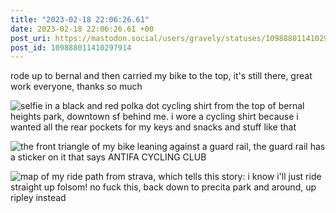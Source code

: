 ```yaml
---
title: "2023-02-18 22:06:26.61"
date: 2023-02-18 22:06:26.61 +00
post_uri: https://mastodon.social/users/gravely/statuses/109888011410297914
post_id: 109888011410297914
---
```

rode up to bernal and then carried my bike to the top, it's still there, great work everyone, thanks so much


![selfie in a black and red polka dot cycling shirt from the top of bernal heights park, downtown sf behind me. i wore a cycling shirt because i wanted all the rear pockets for my keys and snacks and stuff like that](/images/109888010369610838.jpeg)

![the front triangle of my bike leaning against a guard rail, the guard rail has a sticker on it that says ANTIFA CYCLING CLUB](/images/109888010593881991.jpeg)

![map of my ride path from strava, which tells this story: i know i'll just ride straight up folsom! no fuck this, back down to precita park and around, up ripley instead](/images/109888010883514159.png)

